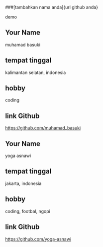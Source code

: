 ###[tambahkan nama anda]{url github anda}

demo
## Your Name ##
muhamad basuki

## tempat tinggal ##
 kalimantan selatan, indonesia
 
## hobby ##
coding

## link Github ##
https://github.com/muhamad_basuki

## Your Name ##
yoga asnawi

## tempat tinggal ##
 jakarta, indonesia
 
## hobby ##
coding, footbal, ngopi

## link Github ##
https://github.com/yoga-asnawi